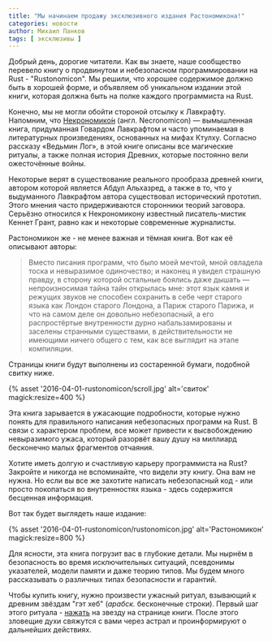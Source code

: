```yaml
---
title: "Мы начинаем продажу эксклюзивного издания Растономикона!"
categories: новости
author: Михаил Панков
tags: [ эксклюзивы ]
---
```


Добрый день, дорогие читатели. Как вы знаете, наше сообщество перевело книгу о
продвинутом и небезопасном программировании на Rust - "Rustonomicon". Мы решили,
что хорошее содержимое должно быть в хорошей форме, и объявляем об уникальном
издании этой книги, которая должна быть на полке каждого программиста на Rust.

Конечно, мы не могли обойти стороной отсылку к Лавкрафту. Напомним, что
[Некрономико́н](https://ru.wikipedia.org/wiki/Некрономикон)
(англ. Necronomicon) — вымышленная книга, придуманная Говардом Лавкрафтом и
часто упоминаемая в литературных произведениях, основанных на мифах Ктулху.
Согласно рассказу «Ведьмин Лог», в этой книге описаны все магические ритуалы, а
также полная история Древних, которые постоянно вели ожесточённые войны.

<!--cut-->

Некоторые верят в существование реального прообраза древней книги, автором
которой является Абдул Альхазред, а также в то, что у выдуманного Лавкрафтом
автора существовал исторический прототип. Этого мнения часто придерживаются
сторонники теорий заговора. Серьёзно относился к Некрономикону известный
писатель-мистик Кеннет Грант, равно как и некоторые современные журналисты.

Растономикон же - не менее важная и тёмная книга. Вот как её описывают авторы:

> Вместо писания программ, что было моей мечтой, мной овладела тоска и
невыразимое одиночество; и наконец я увидел страшную правду, в сторону которой
остальные боялись даже дышать — непроизносимая тайна тайн открылась мне: этот
язык камня и режущих звуков не способен сохранить в себе черт старого языка как
Лондон старого Лондона, а Париж старого Парижа, и что на самом деле он довольно
небезопасный, а его распростёртые внутренности дурно набальзамированы и заселены
странными существами, в действительности не имеющими ничего общего с тем, как
все выглядит на этапе компиляции.

Страницы книги будут выполнены из состаренной бумаги, подобной свитку ниже.

{% asset '2016-04-01-rustonomicon/scroll.jpg' alt='свиток' magick:resize=400 %}

Эта книга зарывается в ужасающие подробности, которые нужно понять для
правильного написания небезопасных программ на Rust. В связи с характером
проблем, все может привести к высвобождению невыразимого ужаса, который разорвёт
вашу душу на миллиард бесконечно малых фрагментов отчаяния.

Хотите иметь долгую и счастливую карьеру программиста на Rust? Закройте и
никогда не вспоминайте, что видели эту книгу. Она вам не нужна. Но если вы все
же захотите написать небезопасный код - или просто покопаться во внутренностях
языка - здесь содержится бесценная информация.

Вот так будет выглядеть наше издание:

{% asset '2016-04-01-rustonomicon/rustonomicon.jpg' alt='Растономикон' magick:resize=800 %}

Для ясности, эта книга погрузит вас в глубокие детали. Мы нырнём в безопасность
во время исключительных ситуаций, псевдонимы указателей, модели памяти и даже
теорию типов. Мы будем много рассказывать о различных типах безопасности и
гарантий.

Чтобы купить книгу, нужно произвести ужасный ритуал, взывающий к древним звёздам
"гэт хеб" (*арабск.* бесконечные строки). Первый шаг этого ритуала - <!-- yaspeller ignore -->
[нажать](https://github.com/ruRust/rustonomicon) на звезду на странице книги.
После этого зловещие духи свяжутся с вами через астрал и проинформируют о
дальнейших действиях.
